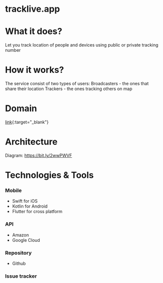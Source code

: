 # tracklive.app
  
# What it does?
Let you track location of people and devices using public or private tracking number
	
# How it works?
The service consist of two types of users:
	Broadcasters - the ones that share their location
	Trackers - the ones tracking others on map

# Domain
[link](https://tracklive.app){:target="_blank"}

# Architecture
Diagram: https://bit.ly/2wwPWVF

# Technologies & Tools
### Mobile
- Swift for iOS
- Kotlin for Android
- Flutter for cross platform
### API
- Amazon
- Google Cloud
### Repository
- Github
### Issue tracker
